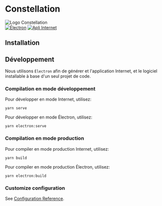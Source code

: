 # Constellation
![Logo Constellation](https://raw.githubusercontent.com/julienmalard/constellation/master/src/assets/logo.png)  
[![Électron](https://github.com/julienmalard/constellation/actions/workflows/electron.yml/badge.svg)](https://github.com/julienmalard/constellation/actions/workflows/electron.yml)
[![Apli Internet](https://github.com/julienmalard/constellation/actions/workflows/gh-pages-deploy.yml/badge.svg)](https://github.com/julienmalard/constellation/actions/workflows/gh-pages-deploy.yml)

## Installation

## Développement
Nous utilisons `Électron` afin de générer et l'application Internet,
et le logiciel installable à base d'un seul projet de code.

### Compilation en mode développement
Pour développer en mode Internet, utilisez:
```
yarn serve
```

Pour développer en mode Électron, utilisez:
```
yarn electron:serve
```

### Compilation en mode production
Pour compiler en mode production Internet, utilisez:
```
yarn build
```

Pour compiler en mode production Électron, utilisez:
```
yarn electron:build
```

### Customize configuration
See [Configuration Reference](https://cli.vuejs.org/config/).
